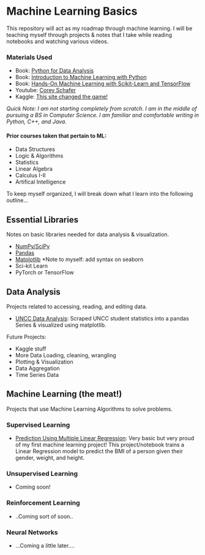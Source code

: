 # Machine Learning Basics
This repository will act as my roadmap through machine learning. I will be teaching myself through projects & notes that I take while reading notebooks and watching various videos.

### Materials Used
* Book: [Python for Data Analysis](https://www.oreilly.com/library/view/python-for-data/9781491957653/)
* Book: [Introduction to Machine Learning with Python](https://www.oreilly.com/library/view/introduction-to-machine/9781449369880/)
* Book: [Hands-On Machine Learning with Scikit-Learn and TensorFlow](https://www.oreilly.com/library/view/hands-on-machine-learning/9781491962282/)
* Youtube: [Corey Schafer](https://www.youtube.com/user/schafer5)
* Kaggle: [This site changed the game!](https://www.kaggle.com/allysonvasquez)

*Quick Note: I am not starting completely from scratch. I am in the middle of pursuing a BS in Computer Science. I am familiar and comfortable writing in Python, C++, and Java.*

#### Prior courses taken that pertain to ML:
  * Data Structures
  * Logic & Algorithms
  * Statistics
  * Linear Algebra
  * Calculus I-II
  * Artifical Intelligence

To keep myself organized, I will break down what I learn into the following outline...
## Essential Libraries
Notes on basic libraries needed for data analysis & visualization.
* [NumPy/SciPy](/Libraries/NumPy.ipynb)
* [Pandas](/Libraries/Pandas.ipynb)
* [Matplotlib](/Libraries/Matplotlib.ipynb) *Note to myself: add syntax on seaborn
* Sci-kit Learn
* PyTorch or TensorFlow

## Data Analysis
Projects related to accessing, reading, and editing data.

* [UNCC Data Analysis](/Projects/UNCC_data/uncc_dataset.py): Scraped UNCC student statistics into a pandas Series & visualized using matplotlib.

Future Projects:
* Kaggle stuff
* More Data Loading, cleaning, wrangling
* Plotting & Visualization
* Data Aggregation
* Time Series Data

## Machine Learning (the meat!)
Projects that use Machine Learning Algorithms to solve problems.
### Supervised Learning
* [Prediction Using Multiple Linear Regression](/Projects/prediction-w-multiple-linear-regression.ipynb): Very basic but very proud of my first machine learning project! This project/notebook trains a Linear Regression model to predict the BMI of a person given their gender, weight, and height.
### Unsupervised Learning
* Coming soon!
### Reinforcement Learning
* ..Coming sort of soon..
### Neural Networks
* ...Coming a little later....
